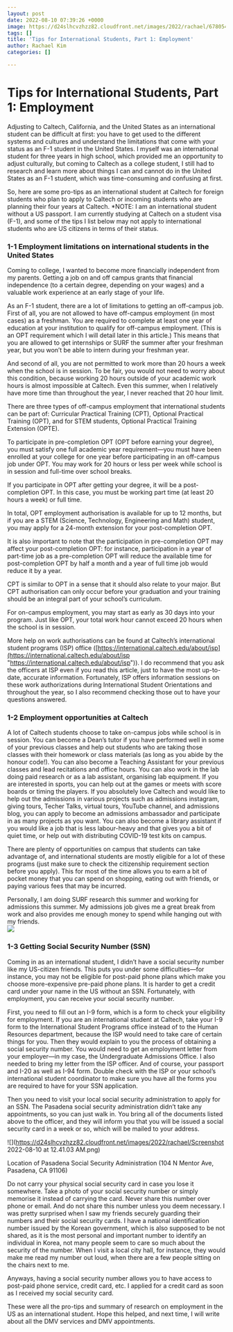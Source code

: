 ```yaml
---
layout: post
date: 2022-08-10 07:39:26 +0000
image: https://d24slhcvzhzz82.cloudfront.net/images/2022/rachael/67805427606__6698DD07-9F48-4850-AA78-0B68CCD2CF72.png
tags: []
title: 'Tips for International Students, Part 1: Employment'
author: Rachael Kim
categories: []

---
```

# **Tips for International Students, Part 1: Employment**

Adjusting to Caltech, California, and the United States as an international student can be difficult at first: you have to get used to the different systems and cultures and understand the limitations that come with your status as an F-1 student in the United States. I myself was an international student for three years in high school, which provided me an opportunity to adjust culturally, but coming to Caltech as a college student, I still had to research and learn more about things I can and cannot do in the United States as an F-1 student, which was time-consuming and confusing at first.

So, here are some pro-tips as an international student at Caltech for foreign students who plan to apply to Caltech or incoming students who are planning their four years at Caltech. *NOTE: I am an international student without a US passport. I am currently studying at Caltech on a student visa (F-1), and some of the tips I list below may not apply to international students who are US citizens in terms of their status.

### 1-1 Employment limitations on international students in the United States

Coming to college, I wanted to become more financially independent from my parents. Getting a job on and off campus grants that financial independence (to a certain degree, depending on your wages) and a valuable work experience at an early stage of your life.

As an F-1 student, there are a lot of limitations to getting an off-campus job. First of all, you are not allowed to have off-campus employment (in most cases) as a freshman. You are required to complete at least one year of education at your institution to qualify for off-campus employment. (This is an OPT requirement which I will detail later in this article.) This means that you are allowed to get internships or SURF the summer after your freshman year, but you won’t be able to intern during your freshman year.

And second of all, you are not permitted to work more than 20 hours a week when the school is in session. To be fair, you would not need to worry about this condition, because working 20 hours outside of your academic work hours is almost impossible at Caltech. Even this summer, when I relatively have more time than throughout the year, I never reached that 20 hour limit.

There are three types of off-campus employment that international students can be part of: Curricular Practical Training (CPT), Optional Practical Training (OPT), and for STEM students, Optional Practical Training Extension (OPTE).

To participate in pre-completion OPT (OPT before earning your degree), you must satisfy one full academic year requirement—you must have been enrolled at your college for one year before participating in an off-campus job under OPT. You may work for 20 hours or less per week while school is in session and full-time over school breaks.

If you participate in OPT after getting your degree, it will be a post-completion OPT. In this case, you must be working part time (at least 20 hours a week) or full time.

In total, OPT employment authorisation is available for up to 12 months, but if you are a STEM (Science, Technology, Engineering and Math) student, you may apply for a 24-month extension for your post-completion OPT.

It is also important to note that the participation in pre-completion OPT may affect your post-completion OPT: for instance, participation in a year of part-time job as a pre-completion OPT will reduce the available time for post-completion OPT by half a month and a year of full time job would reduce it by a year.

CPT is similar to OPT in a sense that it should also relate to your major. But CPT authorisation can only occur before your graduation and your training should be an integral part of your school’s curriculum.

For on-campus employment, you may start as early as 30 days into your program. Just like OPT, your total work hour cannot exceed 20 hours when the school is in session.

More help on work authorisations can be found at Caltech’s international student programs (ISP) office ([https://international.caltech.edu/about/isp](https://international.caltech.edu/about/isp "https://international.caltech.edu/about/isp")). I do recommend that you ask the officers at ISP even if you read this article, just to have the most up-to-date, accurate information. Fortunately, ISP offers information sessions on these work authorizations during International Student Orientations and throughout the year, so I also recommend checking those out to have your questions answered.

### 1-2 Employment opportunities at Caltech

A lot of Caltech students choose to take on-campus jobs while school is in session. You can become a Dean’s tutor if you have performed well in some of your previous classes and help out students who are taking those classes with their homework or class materials (as long as you abide by the honour code!). You can also become a Teaching Assistant for your previous classes and lead recitations and office hours. You can also work in the lab doing paid research or as a lab assistant, organising lab equipment. If you are interested in sports, you can help out at the games or meets with score boards or timing the players. If you absolutely love Caltech and would like to help out the admissions in various projects such as admissions instagram, giving tours, Techer Talks, virtual tours, YouTube channel, and admissions blog, you can apply to become an admissions ambassador and participate in as many projects as you want. You can also become a library assistant if you would like a job that is less labour-heavy and that gives you a bit of quiet time, or help out with distributing COVID-19 test kits on campus.

There are plenty of opportunities on campus that students can take advantage of, and international students are mostly eligible for a lot of these programs (just make sure to check the citizenship requirement section before you apply). This for most of the time allows you to earn a bit of pocket money that you can spend on shopping, eating out with friends, or paying various fees that may be incurred.

Personally, I am doing SURF research this summer and working for admissions this summer. My admissions job gives me a great break from work and also provides me enough money to spend while hanging out with my friends.  
![](https://d24slhcvzhzz82.cloudfront.net/images/2022/rachael/67805427606__6698DD07-9F48-4850-AA78-0B68CCD2CF72.png)

### 1-3 Getting Social Security Number (SSN)

Coming in as an international student, I didn’t have a social security number like my US-citizen friends. This puts you under some difficulties—for instance, you may not be eligible for post-paid phone plans which make you choose more-expensive pre-paid phone plans. It is harder to get a credit card under your name in the US without an SSN. Fortunately, with employment, you can receive your social security number.

First, you need to fill out an I-9 form, which is a form to check your eligibility for employment. If you are an international student at Caltech, take your I-9 form to the International Student Programs office instead of to the Human Resources department, because the ISP would need to take care of certain things for you. Then they would explain to you the process of obtaining a social security number. You would need to get an employment letter from your employer—in my case, the Undergraduate Admissions Office. I also needed to bring my letter from the ISP officer. And of course, your passport and I-20 as well as I-94 form. Double check with the ISP or your school’s international student coordinator to make sure you have all the forms you are required to have for your SSN application.

Then you need to visit your local social security administration to apply for an SSN. The Pasadena social security administration didn’t take any appointments, so you can just walk in. You bring all of the documents listed above to the officer, and they will inform you that you will be issued a social security card in a week or so, which will be mailed to your address.

  
![](https://d24slhcvzhzz82.cloudfront.net/images/2022/rachael/Screenshot 2022-08-10 at 12.41.03 AM.png)

Location of Pasadena Social Security Administration (104 N Mentor Ave, Pasadena, CA 91106)

Do not carry your physical social security card in case you lose it somewhere. Take a photo of your social security number or simply memorise it instead of carrying the card. Never share this number over phone or email. And do not share this number unless you deem necessary. I was pretty surprised when I saw my friends securely guarding their numbers and their social security cards. I have a national identification number issued by the Korean government, which is also supposed to be not shared, as it is the most personal and important number to identify an individual in Korea, not many people seem to care so much about the security of the number. When I visit a local city hall, for instance, they would make me read my number out loud, when there are a few people sitting on the chairs next to me.

Anyways, having a social security number allows you to have access to post-paid phone service, credit card, etc. I applied for a credit card as soon as I received my social security card.

These were all the pro-tips and summary of research on employment in the US as an international student. Hope this helped, and next time, I will write about all the DMV services and DMV appointments.
